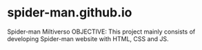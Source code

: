 # spider-man.github.io
Spider-man Miltiverso
OBJECTIVE: This project mainly consists of developing Spider-man website with HTML, CSS and JS.

